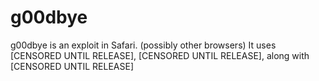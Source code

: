 # g00dbye
g00dbye is an exploit in Safari. (possibly other browsers) It uses [CENSORED UNTIL RELEASE], [CENSORED UNTIL RELEASE], along with [CENSORED UNTIL RELEASE]
